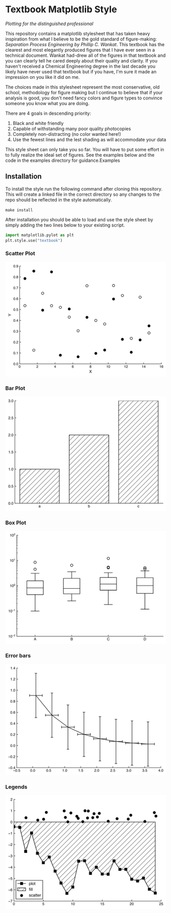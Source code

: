# Textbook Matplotlib Style

*Plotting for the distinguished professional*

This repository contains a matplotlib stylesheet that has taken heavy inspiration from what I believe to be the gold standard of figure-making: *Separation Process Engineering by Phillip C. Wankat*. This textbook has the clearest and most elegantly produced figures that I have ever seen in a technical document. Wankat had-drew all of the figures in that textbook and you can clearly tell he cared deeply about their quality and clarity. If you haven't received a Chemical Engineering degree in the last decade you likely have never used that textbook but if you have, I'm sure it made an impression on you like it did on me.

The choices made in this stylesheet represent the most conservative, old school, methodology for figure making but I continue to believe that if your analysis is good, you don't need fancy colors and figure types to convince someone you know what you are doing.

There are 4 goals in descending priority:

1. Black and white friendly
2. Capable of withstanding many poor quality photocopies
3. Completely non-distracting (no color wanted here!)
4. Use the fewest lines and the lest shading as will accommodate your data

This style sheet can only take you so far. You will have to put some effort in to fully realize the ideal set of figures. See the examples below and the code in the examples directory for guidance.Examples

## Installation

To install the style run the following command after cloning this repository. This will create a linked file in the correct directory so any changes to the repo should be reflected in the style automatically.

`make install`

After installation you should be able to load and use the style sheet by simply adding the two lines below to your existing script.

```python
import matplotlib.pylot as plt
plt.style.use("textbook")
```

### Scatter Plot

![Scatter Plot](examples/exports/scatter.svg)



### Bar Plot

![Bar Plot](examples/exports/bar.svg)

### Box Plot

![Box Plot](examples/exports/boxplot.svg)

### Error bars

![Error Bars](examples/exports/errorbars.svg)

### Legends

![Legends](examples/exports/legends.svg)